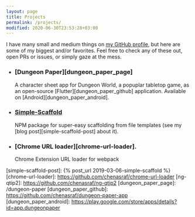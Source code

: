 ```yaml
---
layout: page
title: Projects
permalink: /projects/
modified: 2020-06-30T23:53:28+03:00
---
```


I have many small and medium things on [my GitHub profile][gh], but here are some of my
biggest and/or favorites. Feel free to check any of these out, open PRs or issues, or simply
gaze at the mess.

- ### [Dungeon Paper][dungeon_paper_page]
  A character sheet app for Dungeon World, a popuplar tabletop game, as an open-source [Flutter][dungeon_paper_github] application.
  Available on [Android][dungeon_paper_android].

- ### [Simple-Scaffold][simple-scaffold-gh]
  NPM package for super-easy scaffolding from file templates (see my [blog post][simple-scaffold-post] about it).

- ### [Chrome URL loader][chrome-url-loader].
  Chrome Extension URL loader for webpack

[gh]: https://github.com/chenasraf
[redar]: https://github.com/chenasraf/redar-browser
[simple-scaffold-gh]: https://github.com/chenasraf/simple-scaffold
[simple-scaffold-post]: {% post_url 2019-03-06-simple-scaffold %}
[chrome-url-loader]: https://github.com/chenasraf/chrome-url-loader
[ng-qtip2]: https://github.com/chenasraf/ng-qtip2
[dungeon_paper_page]: /dungeon-paper
[dungeon_paper_github]: https://github.com/chenasraf/dungeon-paper-app
[dungeon_paper_android]: https://play.google.com/store/apps/details?id=app.dungeonpaper